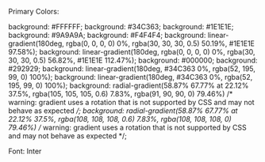 
Primary Colors:

background: #FFFFFF;
background: #34C363;
background: #1E1E1E;
background: #9A9A9A;
background: #F4F4F4;
background: linear-gradient(180deg, rgba(0, 0, 0, 0) 0%, rgba(30, 30, 30, 0.5) 50.19%, #1E1E1E 97.58%);
background: linear-gradient(180deg, rgba(0, 0, 0, 0) 0%, rgba(30, 30, 30, 0.5) 56.82%, #1E1E1E 112.47%);
background: #000000;
background: #292929;
background: linear-gradient(180deg, #34C363 0%, rgba(52, 195, 99, 0) 100%);
background: linear-gradient(180deg, #34C363 0%, rgba(52, 195, 99, 0) 100%);
background: radial-gradient(58.87% 67.77% at 22.12% 37.5%, rgba(105, 105, 105, 0.6) 7.83%, rgba(91, 90, 90, 0) 79.46%) /* warning: gradient uses a rotation that is not supported by CSS and may not behave as expected */;
background: radial-gradient(58.87% 67.77% at 22.12% 37.5%, rgba(108, 108, 108, 0.6) 7.83%, rgba(108, 108, 108, 0) 79.46%) /* warning: gradient uses a rotation that is not supported by CSS and may not behave as expected */;

Font: Inter